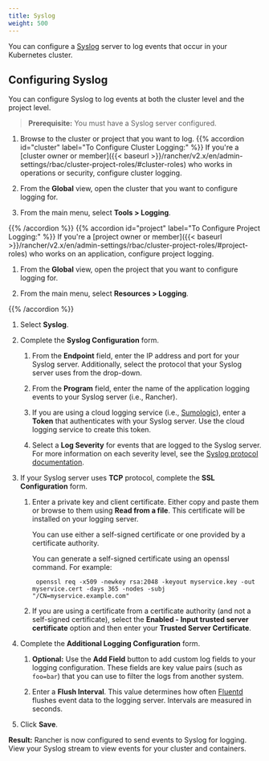 ```yaml
---
title: Syslog
weight: 500
---
```


You can configure a [Syslog](https://tools.ietf.org/html/rfc5424) server to log events that occur in your Kubernetes cluster.

## Configuring Syslog

You can configure Syslog to log events at both the cluster level and the project level.

>**Prerequisite:** You must have a Syslog server configured.

1. Browse to the cluster or project that you want to log.
{{% accordion id="cluster" label="To Configure Cluster Logging:" %}}
If you're a [cluster owner or member]({{< baseurl >}}/rancher/v2.x/en/admin-settings/rbac/cluster-project-roles/#cluster-roles) who works in operations or security, configure cluster logging.

1. From the **Global** view, open the cluster that you want to configure logging for.

1. From the main menu, select **Tools > Logging**.

{{% /accordion %}}
{{% accordion id="project" label="To Configure Project Logging:" %}}
If you're a [project owner or member]({{< baseurl >}}/rancher/v2.x/en/admin-settings/rbac/cluster-project-roles/#project-roles) who works on an application, configure project logging.

1. From the **Global** view, open the project that you want to configure logging for.

1. From the main menu, select **Resources > Logging**. 

{{% /accordion %}}

1. Select **Syslog**.

1. Complete the **Syslog Configuration** form.

    1. From the **Endpoint** field, enter the IP address and port for your Syslog server. Additionally, select the protocol that your Syslog server uses from the drop-down.

    1. From the **Program** field, enter the name of the application logging events to your Syslog server (i.e., Rancher).

    1. If you are using a cloud logging service (i.e., [Sumologic](https://www.sumologic.com/)), enter a **Token** that authenticates with your Syslog server. Use the cloud logging service to create this token.

    1. Select a **Log Severity** for events that are logged to the Syslog server. For more information on each severity level, see the [Syslog protocol documentation](https://tools.ietf.org/html/rfc5424#page-11).

1. If your Syslog server uses **TCP** protocol, complete the **SSL Configuration** form.

    1. Enter a private key and client certificate. Either copy and paste them or browse to them using **Read from a file**. This certificate will be installed on your logging server.

        You can use either a self-signed certificate or one provided by a certificate authority.

        You can generate a self-signed certificate using an openssl command. For example:
        
            
            openssl req -x509 -newkey rsa:2048 -keyout myservice.key -out myservice.cert -days 365 -nodes -subj "/CN=myservice.example.com"

    1. If you are using a certificate from a certificate authority (and not a self-signed certificate), select the **Enabled - Input trusted server certificate** option and then enter your **Trusted Server Certificate**.

1. Complete the **Additional Logging Configuration** form.

    1. **Optional:** Use the **Add Field** button to add custom log fields to your logging configuration. These fields are key value pairs (such as `foo=bar`) that you can use to filter the logs from another system.
    
     1. Enter a **Flush Interval**. This value determines how often [Fluentd](https://www.fluentd.org/) flushes event data to the logging server. Intervals are measured in seconds.

1. Click **Save**.

**Result:** Rancher is now configured to send events to Syslog for logging. View your Syslog stream to view events for your cluster and containers.